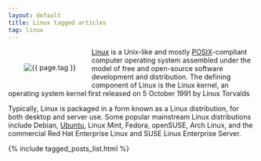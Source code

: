 ```yaml
---
layout: default
title: Linux tagged articles
tag: linux
---
```


<div style="float: left; margin: 2.0rem;">
	<img src="/public/images/{{ page.tag }}.png" style="max-width: 10rem;" alt="{{ page.tag }}" />
</div>

[Linux](https://en.wikipedia.org/wiki/Linux) is a Unix-like and mostly [POSIX](https://en.wikipedia.org/wiki/POSIX)-compliant computer operating system assembled under the model of free and open-source software development and distribution. The defining component of Linux is the Linux kernel, an operating system kernel first released on 5 October 1991 by Linus Torvalds

Typically, Linux is packaged in a form known as a Linux distribution, for both desktop and server use. Some popular mainstream Linux distributions include Debian, [Ubuntu](/tag/ubuntu), Linux Mint, Fedora, openSUSE, Arch Linux, and the commercial Red Hat Enterprise Linux and SUSE Linux Enterprise Server. 

{% include tagged_posts_list.html %}


